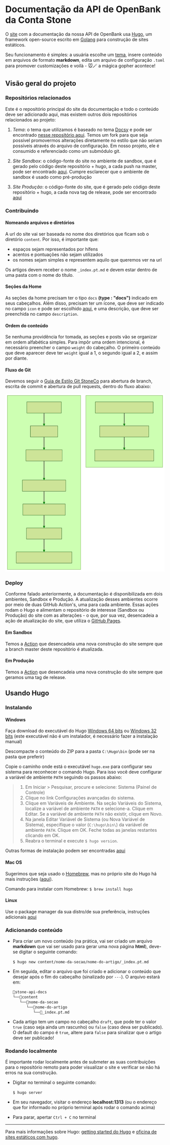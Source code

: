 # Documentação da API de OpenBank da Conta Stone

O [site](https://stone-co.github.io/) com a documentação da nossa API de OpenBank usa
[Hugo](https://gohugo.io/), um framework open-source escrito em [Golang](https://go.dev/) para construção de sites
estáticos.

Seu funcionamento é simples: a usuária escolhe um [tema](https://themes.gohugo.io/), insere conteúdo em arquivos de
formato __markdown__, edita um arquivo de configuração `.toml` para promover customizações e voilà - 🐭🪄 a mágica
gopher acontece!

## Visão geral do projeto

### Repositórios relacionados

Este é o repositório principal do site da documentação e todo o conteúdo deve ser adicionado aqui, mas existem outros
dois repositórios relacionados ao projeto:

1) *Tema*: o tema que utilizamos é baseado no tema [Docsy](https://themes.gohugo.io/docsy/)
   e pode ser encontrado [nesse repositório aqui](https://github.com/stone-co/docsy). Temos um fork para que seja
   possível promovermos alterações diretamente no estilo que não seriam possíveis através do arquivo de configuração. Em
   nosso projeto, ele é consumido e referenciado como um submódulo git.

2) *Site Sandbox*: o código-fonte do site no ambiente de sandbox, que é gerado pelo código deste repositório + hugo, a
   cada push na master, pode ser encontrado [aqui](https://github.com/stone-co/sandbox). Cumpre esclarecer que o
   ambiente de sandbox é usado como pré-produção

3) *Site Produção*: o código-fonte do site, que é gerado pelo código deste repositório + hugo, a cada nova tag de
   release, pode ser encontrado [aqui](https://github.com/stone-co/stone-co.github.io)

### Contribuindo

#### Nomeando arquivos e diretórios

A url do site vai ser baseada no nome dos diretórios que ficam sob o diretório `content`. Por isso, é importante que:

- espaços sejam representados por hífens
- acentos e pontuações não sejam utilizados
- os nomes sejam simples e representem aquilo que queremos ver na url

Os artigos devem receber o nome `_index.pt.md` e devem estar dentro de uma pasta com o nome do título.

#### Seções da Home

As seções da home precisam ter o tipo `docs` __(type : "docs")__ indicado em seus cabeçalhos. Além disso, precisam ter
um ícone, que deve ser indicado no campo `icon` e pode ser escolhido
[aqui](https://themify.me/themify-icons), e uma descrição, que deve ser preenchida no campo
`description`.

#### Ordem do conteúdo

Se nenhuma providência for tomada, as seções e posts vão se organizar em ordem alfabética simples. Para impôr uma ordem
intencional, é necessário preencher o campo `weight` do cabeçalho. O primeiro conteúdo que deve aparecer deve
ter `weight` igual a 1, o segundo igual a 2, e assim por diante.

#### Fluxo de Git

Devemos seguir
o [Guia de Estilo Git StoneCo](https://github.com/stone-payments/stoneco-best-practices/blob/master/gitStyleGuide/README_pt.md#commits)
para abertura de branch, escrita de commit e abertura de pull requests, dentro do fluxo abaixo:

![Flow](diagrama_git_flow.svg)

### Deploy

Conforme falado anteriormente, a documentação é disponibilizada em dois ambientes, Sandbox e Produção. A atualização
desses ambientes ocorre por meio de duas GitHub Action's, uma para cada ambiente. Essas ações rodam o
Hugo e alimentam o repositório de interesse (Sandbox ou Produção) do site com as alterações - o que, por sua vez, desencadeia a ação de
atualização do site, que utiliza o [GitHub Pages](https://pages.github.com/).

#### Em Sandbox

Temos a [Action](https://github.com/stone-co/stone-api-docs/blob/master/.github/workflows/sandbox.yml)
que desencadeia uma nova construção do site sempre que a branch master deste repositório é atualizada.

#### Em Produção

Temos a [Action](https://github.com/stone-co/stone-api-docs/blob/master/.github/workflows/release.yml)
que desencadeia uma nova construção do site sempre que geramos uma tag de release.

## Usando Hugo

### Instalando

#### Windows

Faça download do executável do Hugo [Windows 64 bits](https://github.com/gohugoio/hugo/releases/download/v0.64.0/hugo_0.64.0_Windows-64bit.zip) 
     ou [Windows 32 bits](https://github.com/gohugoio/hugo/releases/download/v0.64.0/hugo_0.64.0_Windows-32bit.zip)
 (este executável não é um instalador, é necessário fazer a instalação manual)
     
Descompacte o conteúdo do ZIP para a pasta `C:\Hugo\bin` (pode ser na pasta que preferir)
     
Copie o caminho onde está o executável `hugo.exe` para configurar seu sistema para reconhecer o comando Hugo. Para isso você deve configurar a variável de ambiente `PATH` seguindo os passos abaixo:
     
> 1. Em Iniciar > Pesquisar, procure e selecione: Sistema (Painel de Controle)
> 2. Clique no link Configurações avançadas do sistema.
> 3. Clique em Variáveis de Ambiente. Na seção Variáveis do Sistema, localize a variável de ambiente `PATH` e selecione-a. Clique em Editar. Se a variável de ambiente `PATH` não existir, clique em Novo.
> 4. Na janela Editar Variável de Sistema (ou Nova Variável de Sistema), especifique o valor (`C:\hugo\bin\`) da variável de ambiente `PATH`. Clique em OK. Feche todas as janelas restantes clicando em OK.
> 5. Reabra o terminal e execute `$ hugo version`.
     
Outras formas de instalação podem ser encontradas [aqui](https://gohugo.io/getting-started/installing/#windows)

#### Mac OS

Sugerimos que seja usado o [Homebrew](https://brew.sh), mas no próprio site do Hugo há mais instruções ([aqui](https://gohugo.io/getting-started/installing/#macos)).

Comando para instalar com Homebrew: `$ brew install hugo`
   
#### Linux
   
Use o package manager da sua distro/de sua preferência, instruções adicionais [aqui](https://gohugo.io/getting-started/installing/#linux)

### Adicionando conteúdo
 
- Para criar um novo conteúdo (na prática, vai ser criado um arquivo __markdown__ que vai ser usado para gerar
uma nova página __html__), deve-se digitar o seguinte comando:

    `$ hugo new content/nome-da-secao/nome-do-artigo/_index.pt.md`
 
- Em seguida, editar o arquivo que foi criado e adicionar o conteúdo que desejar após o fim do cabeçalho
(sinalizado por `---`). O arquivo estará em:
    ``` 
    📂stone-api-docs    
    └──📂content    
       └──📂nome-da-secao
          └──📂nome-do-artigo
             └──📄_index.pt.md
    ```

- Cada artigo tem um campo no cabeçalho `draft`, que pode ter o valor `true` (caso seja ainda um rascunho)
ou `false` (caso deva ser publicado). O default do campo é `true`, altere para `false` para sinalizar que
o artigo deve ser publicado!

### Rodando localmente

É importante rodar localmente antes de submeter as suas contribuições para o repositório remoto para poder
visualizar o site e verificar se não há erros na sua construção.

- Digitar no terminal o seguinte comando:

    `$ hugo server`

- Em seu navegador, visitar o endereço __localhost:1313__ (ou o endereço que for informado no próprio terminal
após rodar o comando acima)

- Para parar, apertar `Ctrl + C` no terminal

--------

Para mais informações sobre Hugo: [getting started do Hugo](https://gohugo.io/getting-started/quick-start/) e 
[oficina de sites estáticos com hugo](https://github.com/womenwhogocwb/oficina-hugo).

